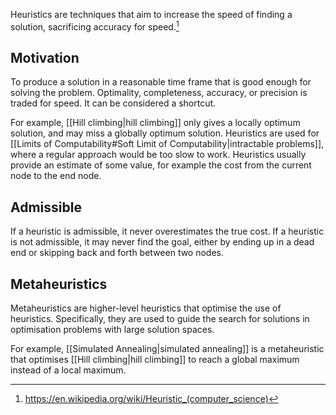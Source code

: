 Heuristics are techniques that aim to increase the speed of finding a solution, sacrificing accuracy for speed.[^1] 
## Motivation
To produce a solution in a reasonable time frame that is good enough for solving the problem. Optimality, completeness, accuracy, or precision is traded for speed. It can be considered a shortcut.

For example, [[Hill climbing|hill climbing]] only gives a locally optimum solution, and may miss a globally optimum solution. Heuristics are used for [[Limits of Computability#Soft Limit of Computability|intractable problems]], where a regular approach would be too slow to work. Heuristics usually provide an estimate of some value, for example the cost from the current node to the end node.
## Admissible
If a heuristic is admissible, it never overestimates the true cost. If a heuristic is not admissible, it may never find the goal, either by ending up in a dead end or skipping back and forth between two nodes.
## Metaheuristics
Metaheuristics are higher-level heuristics that optimise the use of heuristics. Specifically, they are used to guide the search for solutions in optimisation problems with large solution spaces. 

For example, [[Simulated Annealing|simulated annealing]] is a metaheuristic that optimises [[Hill climbing|hill climbing]] to reach a global maximum instead of a local maximum. 

[^1]: https://en.wikipedia.org/wiki/Heuristic_(computer_science)
